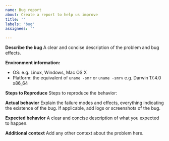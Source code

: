 ```yaml
---
name: Bug report
about: Create a report to help us improve
title: ''
labels: 'bug'
assignees: ''

---
```


**Describe the bug**
A clear and concise description of the problem and bug effects.

**Environment information:**

- OS: e.g. Linux, Windows, Mac OS X
- Platform: the equivalent of `uname -smr` or `uname -smrv` e.g. Darwin 17.4.0 x86_64

**Steps to Reproduce**
Steps to reproduce the behavior:

**Actual behavior**
Explain the failure modes and effects, everything indicating the existence of the bug.
If applicable, add logs or screenshots of the bug.

**Expected behavior**
A clear and concise description of what you expected to happen.

**Additional context**
Add any other context about the problem here.
